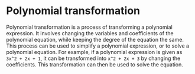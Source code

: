 # Polynomial transformation

Polynomial transformation is a process of transforming a polynomial expression. It involves changing the variables and coefficients of the polynomial equation, while keeping the degree of the equation the same. This process can be used to simplify a polynomial expression, or to solve a polynomial equation. For example, if a polynomial expression is given as `3x^2 + 2x + 1`, it can be transformed into `x^2 + 2x + 3` by changing the coefficients. This transformation can then be used to solve the equation.
